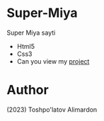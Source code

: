 # Super-Miya
Super Miya sayti

- Html5
- Css3 
- Can you view my [project](https://super-miya.netlify.app/)

# Author 
(2023) Toshpo'latov Alimardon

